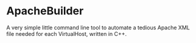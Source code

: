 # ApacheBuilder
A very simple little command line tool to automate a tedious Apache XML file needed for each VirtualHost, written in C++.
